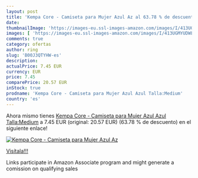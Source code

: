 ```yaml
---
layout: post
title: 'Kempa Core - Camiseta para Mujer Azul Az al 63.78 % de descuento'
date: 
thumbnailImage: 'https://images-eu.ssl-images-amazon.com/images/I/413UGMYUDWL._SL200_.jpg'
images: [ 'https://images-eu.ssl-images-amazon.com/images/I/413UGMYUDWL._SL200_.jpg' ]
comments: true
category: ofertas
author: ring
slug: 'B00J3QTYHW-es'
description:
actualPrice: 7.45 EUR
currency: EUR
price: 7.45
comparePrice: 20.57 EUR
inStock: true
prodname: 'Kempa Core - Camiseta para Mujer Azul Azul Talla:Medium'
country: 'es'
---
```


Ahora mismo tienes [Kempa Core - Camiseta para Mujer Azul Azul Talla:Medium](https://www.amazon.es/dp/B00J3QTYHW/?tag=tolees-21) a 7.45 EUR (original: 20.57 EUR) (63.78 %  de descuento) en el siguiente enlace!

[![Kempa Core - Camiseta para Mujer Azul Az](https://images-eu.ssl-images-amazon.com/images/I/413UGMYUDWL._SL200_.jpg)](https://www.amazon.es/dp/B00J3QTYHW/?tag=tolees-21)

[Visítala!!!](https://www.amazon.es/dp/B00J3QTYHW/?tag=tolees-21)

Links participate in Amazon Associate program and might generate a comission on qualifying sales
